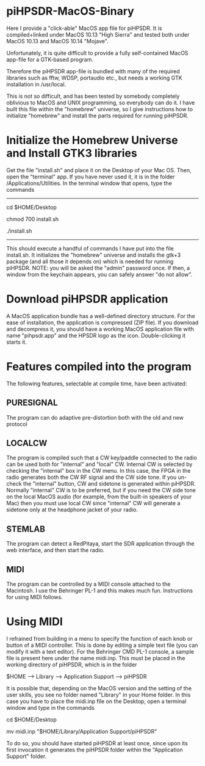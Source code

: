 # piHPSDR-MacOS-Binary

Here I provide a "click-able" MacOS app file for piHPSDR.
It is compiled+linked under MacOS 10.13 "High Sierra" and
tested both under MacOS 10.13 and MacOS 10.14 "Mojave".

Unfortunately, it is quite difficult to provide a
fully self-contained MacOS app-file for a GTK-based program.

Therefore the piHPSDR app-file is bundled with many of the
required libraries such as fftw, WDSP, portaudio etc., but
needs a working GTK installation in /usr/local.

This is not so difficult, and has been tested by somebody
completely oblivious to MacOS and UNIX programming, so
everybody can do it. I have built this file within the
"homebrew" universe, so I give instructions how to
initialize "homebrew" and install the parts required for
running piHPSDR.

Initialize the Homebrew Universe and Install GTK3 libraries
===========================================================

Get the file "install.sh" and place it on the Desktop
of your Mac OS. Then, open the "terminal" app. If you
have never used it, it is in the folder
/Applications/Utilities. In the terminal window that
opens, type the commands

---------------------------------------------------------------------------
cd $HOME/Desktop

chmod 700 install.sh

./install.sh

---------------------------------------------------------------------------

This should execute a handful of commands I have put
into the file install.sh. It initializes the
"homebrew" universe and installs the gtk+3 package (and 
all those it depends on) which
is needed for running piHPSDR. NOTE: you will be asked
the "admin" password once. If then, a window from the
keychain appears, you can safely answer "do not allow".

Download piHPSDR application
============================

A MacOS application bundle has a well-defined directory structure. For the ease of installation,
the application is compressed (ZIP file). If you download and decompress it, you should have
a working MacOS application file with name "pihpsdr.app" and the HPSDR logo as the icon.
Double-clicking it starts it.

Features compiled into the program
==================================

The following features, selectable at compile time, have been activated:

PURESIGNAL
----------
The program can do adaptive pre-distortion both with the old and new protocol

LOCALCW
-------
The program is compiled such that a CW key/paddle connected to the radio
can be used both for "internal" and "local" CW. Internal CW is selected
by checking the "internal" box in the CW menu. In this case, the FPGA
in the radio generates both the CW RF signal and the CW side tone.
If you un-check the "internal" button, CW and sidetone is generated
within piHPSDR. Normally "internal" CW is to be preferred, but if
you need the CW side tone on the local MacOS audio (for example, from
the built-in speakers of your Mac) then you must use local CW since
"internal" CW will generate a sidetone only at the headphone jacket
of your radio.
              
STEMLAB
-------
The program can detect a RedPitaya, start the SDR application through the web
interface, and then start the radio.

MIDI  
----
The program can be controlled by a MIDI console attached to the Macintosh.
I use the Behringer PL-1 and this makes much fun. Instructions for using
MIDI follows.

              
Using MIDI
==========

I refrained from building in a menu to specify the function of each knob or button
of a MIDI controller. This is done by editing a simple text file (you can modify it
with a text editor). For the Behringer CMD PL-1 console, a sample file is present here
under the name midi.inp.
This must be placed in the working directory of piHPSDR, which is in the folder

$HOME  --> Library --> Application Support --> piHPSDR

It is possible that, depending on the MacOS version and the setting of the user skills,
you see no folder named "Library" in your Home folder. In this case you have to place the
midi.inp file on the Desktop, open a terminal window and type in the commands

cd $HOME/Desktop

mv midi.inp "$HOME/Library/Application Support/piHPSDR"

To do so, you should have started piHPSDR at least once, since upon its first invocation
it generates the piHPSDR folder within the "Application Support" folder.


